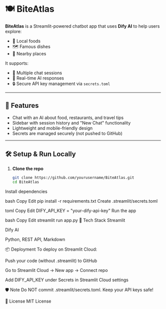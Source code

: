 # 🍽️ BiteAtlas

**BiteAtlas** is a Streamlit-powered chatbot app that uses **Dify AI** to help users explore:

- 🥘 Local foods  
- 🗺️ Famous dishes  
- 📍 Nearby places  

It supports:
- 🧠 Multiple chat sessions
- 💬 Real-time AI responses
- 🔒 Secure API key management via `secrets.toml`

---

## 🚀 Features

- Chat with an AI about food, restaurants, and travel tips  
- Sidebar with session history and "New Chat" functionality  
- Lightweight and mobile-friendly design  
- Secrets are managed securely (not pushed to GitHub)

---

## 🛠️ Setup & Run Locally

1. **Clone the repo**
   ```bash
   git clone https://github.com/yourusername/BiteAtlas.git
   cd BiteAtlas
Install dependencies

bash
Copy
Edit
pip install -r requirements.txt
Create .streamlit/secrets.toml

toml
Copy
Edit
DIFY_API_KEY = "your-dify-api-key"
Run the app

bash
Copy
Edit
streamlit run app.py
🧪 Tech Stack
Streamlit

Dify AI

Python, REST API, Markdown

📦 Deployment
To deploy on Streamlit Cloud:

Push your code (without .streamlit) to GitHub

Go to Streamlit Cloud → New app → Connect repo

Add DIFY_API_KEY under Secrets in Streamlit Cloud settings

🛡️ Note
Do NOT commit .streamlit/secrets.toml. Keep your API keys safe!

📄 License
MIT License
